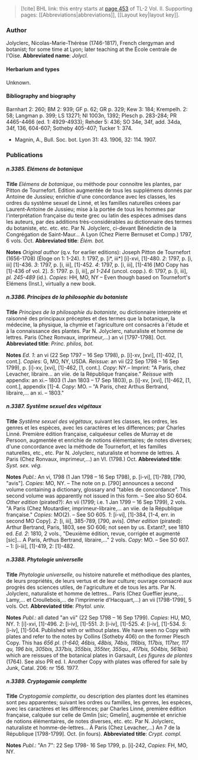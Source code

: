 > [!cite] BHL link: this entry starts at [page 453](https://www.biodiversitylibrary.org/page/33068695) of TL-2 Vol. II.
> Supporting pages: [[Abbreviations|abbreviations]], [[Layout key|layout key]].

### Author

Jolyclerc, Nicolas-Marie-Thérèse (1746-1817), French clergyman and botanist; for some time at Lyon; later teaching at the École centrale de l'Oise. 
**Abbreviated name**: *Jolycl.*

#### Herbarium and types

Unknown.

#### Bibliography and biography

Barnhart 2: 260; BM 2: 939; GF p. 62; GR p. 329; Kew 3: 184; Krempelh. 2: 58; Langman p. 399; LS 13271; NI 1003n, 1392; Plesch p. 283-284; PR 4465-4466 (ed. 1: 4929-4933); Rehder 5: 436; SO 34e, 34f, add. 34da, 34f, 136, 604-607; Sotheby 405-407; Tucker 1: 374.
- Magnin, A., Bull. Soc. bot. Lyon 31: 43. 1906, 32: 114. 1907.

### Publications

##### n.3385. Elémens de botanique

**Title**
*Elémens de botanique*, ou méthode pour connoitre les plantes, par Pitton de Tournefort. Edition augmentée de tous les supplémens donnés par Antoine de Jussieu; enrichie d'une concordance avec les classes, les ordres du systême sexuel de Linné, et les familles naturelles créees par Laurent-Antoine de Jussieu; mise à la portée de tous les hommes par l'interprétation française du texte grec ou latin des espèces admises dans les auteurs, par des additions très-considérables au dictionnaire des termes du botaniste, etc. etc. etc. Par N. Jolyclerc, ci-devant Bénédictin de la Congrégation de Saint-Maur... A Lyon (Chez Pierre Bernuset et Comp.) 1797, 6 vols. Oct.
**Abbreviated title**: *Élém. bot.*

**Notes**
*Original author* (q.v. for earlier editions): Joseph Pitton de Tournefort (1656-1708) (Éloge on 1: 1-24).
*1*: 1797, p. \[i\*, iii\*\] \[i\]-xvi, \[1\]-480.
*2*: 1797, p. \[i, iii\] \[1\]-436.
*3*: 1797, p. \[i, iii\], \[1\]-452.
*4*: 1797, p. \[i, iii\], \[1\]-416 \[MO Copy has \[1\]-436 of vol. 2\].
*5*: 1797. p. \[i, iii\], *pl 1-244* (uncol. copp.).
*6*: 1797, p. \[i, iii\], *pl. 245-489* (id.).
*Copies*: HH, MO, NY – Even though based on Tournefort's Elémens (Inst.), virtually a new book.

##### n.3386. Principes de la philosophie du botaniste

**Title**
*Principes de la philosophie du botaniste*, ou dictionnaire interprète et raisonné des principaux préceptes et des termes que la botanique, la médecine, la physique, la chymie et l'agriculture ont consacrés à l'étude et à la connaissance des plantes. Par N. Jolyclerc, naturaliste et homme de lettres. Paris (Chez Ronvaux, imprimeur,...) an vi \[1797-1798\]. Oct.
**Abbreviated title**: *Princ. philos, bot.*

**Notes**
*Ed. 1*: an vi (22 Sep 1797 – 16 Sep 1798), p. \[i\]-xv, \[xvi\], \[1\]-402, \[1, cont.\]. *Copies*: G, MO, NY, USDA.
*Reissue*: an vii (22 Sep 1798 – 16 Sep 1799), p. \[i\]-xv, \[xvi\], \[1\]-462, \[1, cont.\]. *Copy*: NY.– Imprint: "A Paris, chez Levacher, libraire... an viie. de la République française."
*Reissue* with appendix: an xi.– 1803 (1 Jan 1803 – 17 Sep 1803), p. \[i\]-xv, \[xvi\], \[1\]-462, \[1, cont.\], appendix \[1\]-4. *Copy*: MO. – "A Paris, chez Arthus Bertrand, libraire,... an xi. – 1803."

##### n.3387. Systême sexuel des végétaux

**Title**
*Systême sexuel des végétaux*, suivant les classes, les ordres, les genres et les espèces, avec les caractères et les differences; par Charles Linné. Première édition française, calquéesur celles de Murray et de Persoon, augmentée et enrichie de notions élémentaires; de notes diverses; d'une concordance avec la méthode de Tournefort, et les familles naturelles, etc., etc. Par N. Jolyclerc, naturaliste et homme de lettres. A Paris (Chez Ronvaux, imprimeur,...) an VI. (1798.) Oct.
**Abbreviated title**: *Syst. sex. vég.*

**Notes**
*Publ*.: An vi, 1798 (1 Jan 1798 – 16 Sep 1798), p. \[i-vi\], \[1\]-789, \[790, "avis"\]. *Copies*: MO, NY. – The note on p. \[790\] announces a second volume containing a dictionary, glossary and "tables de concordance". This second volume was apparently not issued in this form. – See also SO 604.
*Other edition* (pirated?): An vii (1799; i.e. 1 Jan 1799 – 16 Sep 1799), 2 vols. "A Paris (Chez Moutardier, imprimeur-libraire,... an viie. de la République française." *Copies*: MO(2). – See SO 605.
*1*: \[i-vi\], \[1\]-384, \[1-4, err. in second MO Copy\].
*2*: \[i, iii\], 385-789, \[790, avis\].
*Other edition* (pirated): Arthur Bertrand, Paris, 1803, see SO 606; not seen by us. Extant?, see 1810 ed.
*Ed. 2*: 1810, 2 vols., "Deuxième édition, revue, corrigée et augmenté \[sic\]... A Paris, Arthus Bertrand, libraire,..." 2 vols. *Copy*: MO. – See SO 607. – 1: \[i-iii\], \[1\]-419, 2: \[1\]-482.

##### n.3388. Phytologie universelle

**Title**
*Phytologie universelle*, ou histoire naturelle et méthodique des plantes, de leurs propriétés, de leurs vertus et de leur culture; ouvrage consacré aux progrès des sciences utiles, de l'agriculture et de tous les arts. Par N. Jolyclerc, naturaliste et homme de lettres... Paris (Chez Gueffier jeune,... Lamy,... et Croullebois,... de l'imprimerie d'Hacquart,...) an vii \[1798-1799\], 5 vols. Oct.
**Abbreviated title**: *Phytol. univ.*

**Notes**
*Publ*.: all dated "an vii" (22 Sep 1798 – 16 Sep 1799). *Copies*: HU, MO, NY.
*1*: \[i\]-xvi, \[1\]-496.
*2*: \[i-iv\], \[1\]-551.
*3*: \[i-iv\], \[1\]-525.
*4*: \[i-iv\], \[1\]-534.
*5*: \[i-iv\], \[1\]-504.
Published with or without plates. We have seen no Copy with plates and refer to the notes by Collins (Sotheby 406) on the former Plesch Copy. This has *656 pl*. (*1-640, 46bis, 48bis, 74bis, 116bis, 117bis, 117ter, 117 qu, 196 bis, 305bis, 337bis, 355bis, 355ter, 355qu., 417bis, 504bis, 561bis*) which are reissues of the botanical plates in Garsault, *Les figures de plantes* (1764). See also PR ed. I. Another Copy with plates was offered for sale by Junk, Catal. 206: nr 156. 1977.

##### n.3389. Cryptogamie complette

**Title**
*Cryptogamie complette*, ou description des plantes dont les étamines sont peu apparentes; suivant les ordres ou familles, les genres, les espèces, avec les caractères et les différences; par Charles Linné, première édition française, calquée sur celle de Gmlin \[sic; Gmelin\], augmentée et enrichie de notions élémentaires, de notes diverses, etc. etc. Par N. Jolyclerc, naturaliste et homme-de-lettres... À Paris (Chez Levacher,...) An 7 de la République \[1798-1799\]. Oct. (in fours).
**Abbreviated title**: *Crypt. compl.*

**Notes**
*Publ*.: "An 7": 22 Sep 1798- 16 Sep 1799, p. \[i\]-242, *Copies*: FH, MO, NY.

